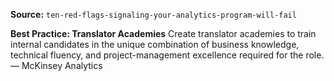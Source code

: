 **Source:** `ten-red-flags-signaling-your-analytics-program-will-fail`

**Best Practice: Translator Academies**
Create translator academies to train internal candidates in the unique combination of business knowledge, technical fluency, and project-management excellence required for the role. — McKinsey Analytics
